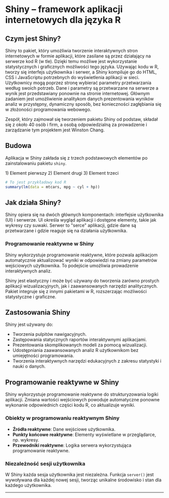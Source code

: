 # Shiny – framework aplikacji internetowych dla języka R

## Czym jest Shiny?

Shiny to pakiet, który umożliwia tworzenie interaktywnych stron internetowych 
w formie aplikacji, które zasilane są przez działający na serwerze kod R (w tle). 
Dzięki temu możliwe jest wykorzystanie statystycznych i graficznych możliwości tego języka. 
Używając kodu w R, tworzy się interfejs użytkownika i serwer, a Shiny kompiluje go do HTML, 
CSS i JavaScriptu potrzebnych do wyświetlenia aplikacji w sieci. Użytkownicy mogą poprzez 
stronę wybierać parametry przetwarzania według swoich potrzeb. Dane i parametry są przetwarzane 
na serwerze a wynik jest przedstawiany ponownie na stronie internetowej. Głównym zadaniem jest 
umożliwienie analitykom danych prezentowania wyników analiz w przystępny, dynamiczny sposób, 
bez konieczności zagłębiania się w złożoności programowania webowego.

Zespół, który zajmował się tworzeniem pakietu Shiny od podstaw, składał się z około 40 osób 
i firm, a osobą odpowiedzialną za prowadzenie i zarządzanie tym projektem jest Winston Chang. 

## Budowa

Aplikacja w Shiny zakłada się z trzech podstawowych elementów po zainstalowaniu pakietu ``` shiny ```.

1\) Element pierwszy
2\) Element drugi
3\) Element trzeci




```r
# To jest przykładowy kod R
summary(lm(data = mtcars, mpg ~ cyl + hp))
```

## Jak działa Shiny?

Shiny opiera się na dwóch głównych komponentach: interfejsie użytkownika (UI) i serwerze. UI określa wygląd aplikacji i dostępne elementy, takie jak wykresy czy suwaki. Serwer to "serce" aplikacji, gdzie dane są przetwarzane i gdzie reaguje się na działania użytkownika.

### Programowanie reaktywne w Shiny

Shiny wykorzystuje programowanie reaktywne, które pozwala aplikacjom automatycznie aktualizować wyniki w odpowiedzi na zmiany parametrów wejściowych użytkownika. To podejście umożliwia prowadzenie interaktywnych analiz.

Shiny jest elastyczny i może być używany do tworzenia zarówno prostych aplikacji wizualizacyjnych, jak i zaawansowanych narzędzi analitycznych. Pakiet integruje się z innymi pakietami w R, rozszerzając możliwości statystyczne i graficzne.

## Zastosowania Shiny

Shiny jest używany do:

- Tworzenia pulpitów nawigacyjnych.
- Zastępowania statycznych raportów interaktywnymi aplikacjami.
- Prezentowania skomplikowanych modeli za pomocą wizualizacji.
- Udostępniania zaawansowanych analiz R użytkownikom bez umiejętności programowania.
- Tworzenia interaktywnych narzędzi edukacyjnych z zakresu statystyki i nauki o danych.

## Programowanie reaktywne w Shiny

Shiny wykorzystuje programowanie reaktywne do strukturyzowania logiki aplikacji. Zmiana wartości wejściowych powoduje automatyczne ponowne wykonanie odpowiednich części kodu R, co aktualizuje wyniki.

### Obiekty w programowaniu reaktywnym Shiny

- **Źródła reaktywne**: Dane wejściowe użytkownika.
- **Punkty końcowe reaktywne**: Elementy wyświetlane w przeglądarce, np. wykresy.
- **Przewodniki reaktywne**: Logika serwera wykorzystująca programowanie reaktywne.

### Niezależność sesji użytkownika

W Shiny każda sesja użytkownika jest niezależna. Funkcja `server()` jest wywoływana dla każdej nowej sesji, tworząc unikalne środowisko i stan dla każdego użytkownika.

---

